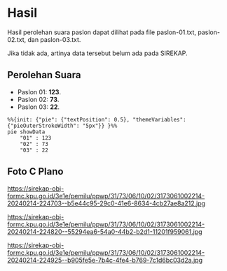 # Hasil

Hasil perolehan suara paslon dapat dilihat pada file paslon-01.txt, paslon-02.txt, dan paslon-03.txt.

Jika tidak ada, artinya data tersebut belum ada pada SIREKAP.

## Perolehan Suara

 * Paslon 01: **123**.
 * Paslon 02: **73**.
 * Paslon 03: **22**.

```mermaid
%%{init: {"pie": {"textPosition": 0.5}, "themeVariables": {"pieOuterStrokeWidth": "5px"}} }%%
pie showData
    "01" : 123
    "02" : 73
    "03" : 22
```
## Foto C Plano

https://sirekap-obj-formc.kpu.go.id/3e1e/pemilu/ppwp/31/73/06/10/02/3173061002214-20240214-224703--b5e44c95-29c0-41e6-8634-4cb27ae8a212.jpg

https://sirekap-obj-formc.kpu.go.id/3e1e/pemilu/ppwp/31/73/06/10/02/3173061002214-20240214-224820--55294ea6-54a0-44b2-b2d1-11201f959061.jpg

https://sirekap-obj-formc.kpu.go.id/3e1e/pemilu/ppwp/31/73/06/10/02/3173061002214-20240214-224925--b905fe5e-7b4c-4fe4-b769-7c1d6bc03d2a.jpg
